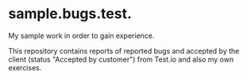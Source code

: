 # sample.bugs.test.
My sample work in order to gain experience.

This repository contains reports of reported bugs and accepted by the client (status "Accepted by customer") from Test.io and also my own exercises.
